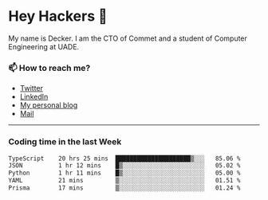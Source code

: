 # Hey Hackers 👋

My name is Decker. I am the CTO of Commet and a student of Computer Engineering at UADE.

### 📫 How to reach me?
- [Twitter](https://x.com/0xDecker) 
- [LinkedIn](https://www.linkedin.com/in/decker-urbano/) 
- [My personal blog](http://decker.sh) 
- [Mail](mailto:me@decker.sh)

---

### Coding time in the last Week

<!--START_SECTION:waka-->

```txt
TypeScript    20 hrs 25 mins  █████████████████████▒░░░   85.06 %
JSON          1 hr 12 mins    █▒░░░░░░░░░░░░░░░░░░░░░░░   05.02 %
Python        1 hr 11 mins    █▒░░░░░░░░░░░░░░░░░░░░░░░   05.00 %
YAML          21 mins         ▒░░░░░░░░░░░░░░░░░░░░░░░░   01.51 %
Prisma        17 mins         ▒░░░░░░░░░░░░░░░░░░░░░░░░   01.24 %
```

<!--END_SECTION:waka-->
